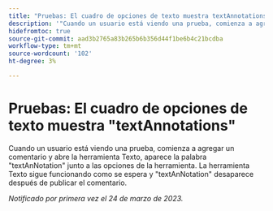 ```yaml
---
title: "Pruebas: El cuadro de opciones de texto muestra textAnnotations"
description: '"Cuando un usuario está viendo una prueba, comienza a agregar un comentario y abre la herramienta Texto, la palabra textAnNotation aparece junto a las opciones de la herramienta. La herramienta Texto sigue funcionando como se espera y textAnNotation desaparece después de publicar el comentario".'
hidefromtoc: true
source-git-commit: aad3b2765a83b265b6b356d44f1be6b4c21bcdba
workflow-type: tm+mt
source-wordcount: '102'
ht-degree: 3%

---
```



# Pruebas: El cuadro de opciones de texto muestra &quot;textAnnotations&quot;

<!--This article is on the WF and WFP TOCs-->

Cuando un usuario está viendo una prueba, comienza a agregar un comentario y abre la herramienta Texto, aparece la palabra &quot;textAnNotation&quot; junto a las opciones de la herramienta. La herramienta Texto sigue funcionando como se espera y &quot;textAnNotation&quot; desaparece después de publicar el comentario.

_Notificado por primera vez el 24 de marzo de 2023._

